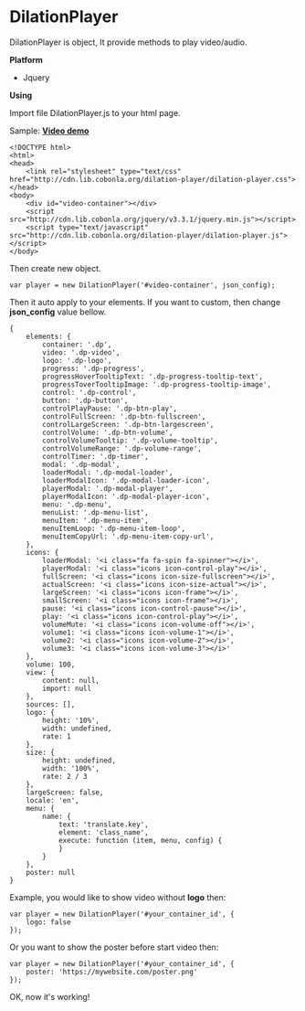 # DilationPlayer

DilationPlayer is object, It provide methods to play video/audio.

**Platform**
- Jquery

**Using**

Import file DilationPlayer.js to your html page.

Sample: **[Video demo](http://dilationplayer.cobonla.org/)**

```
<!DOCTYPE html>
<html>
<head>
    <link rel="stylesheet" type="text/css" href="http://cdn.lib.cobonla.org/dilation-player/dilation-player.css">
</head>
<body>
    <div id="video-container"></div>
    <script src="http://cdn.lib.cobonla.org/jquery/v3.3.1/jquery.min.js"></script>
    <script type="text/javascript" src="http://cdn.lib.cobonla.org/dilation-player/dilation-player.js"></script>
</body>
```

Then create new object.

```
var player = new DilationPlayer('#video-container', json_config);
```

Then it auto apply to your elements. If you want to custom, then change **json_config** value bellow.

```
{
    elements: {
        container: '.dp',
        video: '.dp-video',
        logo: '.dp-logo',
        progress: '.dp-progress',
        progressHoverTooltipText: '.dp-progress-tooltip-text',
        progressToverTooltipImage: '.dp-progress-tooltip-image',
        control: '.dp-control',
        button: '.dp-button',
        controlPlayPause: '.dp-btn-play',
        controlFullScreen: '.dp-btn-fullscreen',
        controlLargeScreen: '.dp-btn-largescreen',
        controlVolume: '.dp-btn-volume',
        controlVolumeTooltip: '.dp-volume-tooltip',
        controlVolumeRange: '.dp-volume-range',
        controlTimer: '.dp-timer',
        modal: '.dp-modal',
        loaderModal: '.dp-modal-loader',
        loaderModalIcon: '.dp-modal-loader-icon',
        playerModal: '.dp-modal-player',
        playerModalIcon: '.dp-modal-player-icon',
        menu: '.dp-menu',
        menuList: '.dp-menu-list',
        menuItem: '.dp-menu-item',
        menuItemLoop: '.dp-menu-item-loop',
        menuItemCopyUrl: '.dp-menu-item-copy-url',
    },
    icons: {
        loaderModal: '<i class="fa fa-spin fa-spinner"></i>',
        playerModal: '<i class="icons icon-control-play"></i>',
        fullScreen: '<i class="icons icon-size-fullscreen"></i>',
        actualScreen: '<i class="icons icon-size-actual"></i>',
        largeScreen: '<i class="icons icon-frame"></i>',
        smallScreen: '<i class="icons icon-frame"></i>',
        pause: '<i class="icons icon-control-pause"></i>',
        play: '<i class="icons icon-control-play"></i>',
        volumeMute: '<i class="icons icon-volume-off"></i>',
        volume1: '<i class="icons icon-volume-1"></i>',
        volume2: '<i class="icons icon-volume-2"></i>',
        volume3: '<i class="icons icon-volume-3"></i>'
    },
    volume: 100,
    view: {
        content: null,
        import: null
    },
    sources: [],
    logo: {
        height: '10%',
        width: undefined,
        rate: 1
    },
    size: {
        height: undefined,
        width: '100%',
        rate: 2 / 3
    },
    largeScreen: false,
    locale: 'en',
    menu: {
        name: {
            text: 'translate.key',
            element: 'class_name',
            execute: function (item, menu, config) {
            }
        }
    },
    poster: null
}
```

Example, you would like to show video without **logo** then:

```
var player = new DilationPlayer('#your_container_id', {
    logo: false
});
```

Or you want to show the poster before start video then:

```
var player = new DilationPlayer('#your_container_id', {
    poster: 'https://mywebsite.com/poster.png'
});
```

OK, now it's working!

